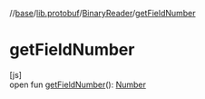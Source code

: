 //[base](../../../index.md)/[lib.protobuf](../index.md)/[BinaryReader](index.md)/[getFieldNumber](get-field-number.md)

# getFieldNumber

[js]\
open fun [getFieldNumber](get-field-number.md)(): [Number](https://kotlinlang.org/api/latest/jvm/stdlib/kotlin/-number/index.html)
